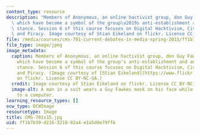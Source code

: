 ```yaml
---
content_type: resource
description: "Members of Anonymous, an online hactivist group, don Guy Fawkes masks,\
  \ which have become a symbol of the group\u2019s anti-establishment and anti-government\
  \ stance. Session 6 of this course focuses on Digital Hacktivism, Civil Disobedience\
  \ and Piracy. Image courtesy of Stian Eikeland on flickr. License CC BY-NC-SA."
file: /media/courses/cms-701-current-debates-in-media-spring-2015/ff1b7b39d216321892a4e1a5d0e79ff6_CMS-701s15.jpg
file_type: image/jpeg
image_metadata:
  caption: Members of Anonymous, an online hactivist group, don Guy Fawkes masks,
    which have become a symbol of the group's anti-establishment and anti-government
    stance. Session 6 of this course focuses on Digital Hacktivism, Civil Disobedience
    and Piracy. (Image courtesy of [Stian Eikeland](https://www.flickr.com/photos/stianeikeland/3696386615/)
    on flickr. License CC BY-NC-SA.)
  credit: Image courtesy of Stian Eikeland on flickr. License CC BY-NC-SA.
  image-alt: A man in a suit wears a Guy Fawkes mask on his face while standing next
    to a computer.
learning_resource_types: []
ocw_type: OCWImage
resourcetype: Image
title: CMS-701s15.jpg
uid: ff1b7b39-d216-3218-92a4-e1a5d0e79ff6
---
```

